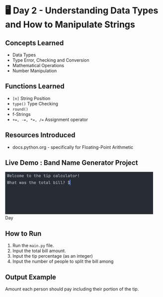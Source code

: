 # 🖥️ Day 2 - Understanding Data Types and How to Manipulate Strings

## Concepts Learned
- Data Types
- Type Error, Checking and Conversion 
- Mathematical Operations
- Number Manipulation

## Functions Learned
- `[n]` String Position 
- `type()` Type Checking
- `round()` 
- f-Strings
- `+=, -=, *=, /=` Assignment operator

## Resources Introduced
- docs.python.org - specifically for Floating-Point Arithmetic

## Live Demo : Band Name Generator Project 
![Tip Calculator Demo](../assets/day02-tip-calculator.gif)
Day
## How to Run
1.  Run the `main.py` file.
2.  Input the total bill amount.  
3.  Input the tip percentage (as an integer)
4.  Input the number of people to split the bill among

## Output Example
Amount each person should pay including their portion of the tip.  